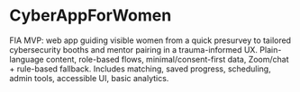 # CyberAppForWomen
FIA MVP: web app guiding visible women from a quick presurvey to tailored cybersecurity booths and mentor pairing in a trauma-informed UX. Plain-language content, role-based flows, minimal/consent-first data, Zoom/chat + rule-based fallback. Includes matching, saved progress, scheduling, admin tools, accessible UI, basic analytics.
